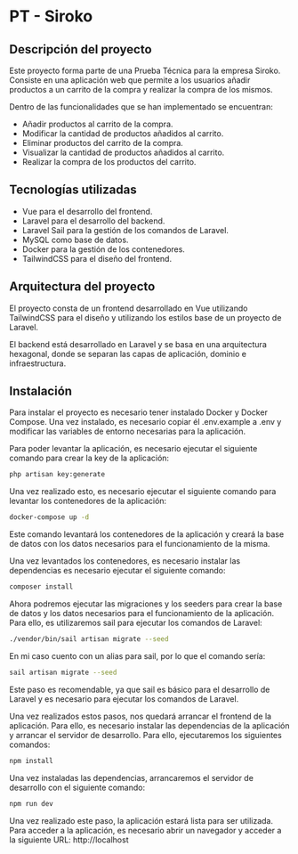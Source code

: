 # PT - Siroko

## Descripción del proyecto

Este proyecto forma parte de una Prueba Técnica para la empresa Siroko. Consiste en una aplicación web que permite a los
usuarios añadir productos a un carrito de la compra y realizar la compra de los mismos.

Dentro de las funcionalidades que se han implementado se encuentran:

- Añadir productos al carrito de la compra.
- Modificar la cantidad de productos añadidos al carrito.
- Eliminar productos del carrito de la compra.
- Visualizar la cantidad de productos añadidos al carrito.
- Realizar la compra de los productos del carrito.

## Tecnologías utilizadas

- Vue para el desarrollo del frontend.
- Laravel para el desarrollo del backend.
- Laravel Sail para la gestión de los comandos de Laravel.
- MySQL como base de datos.
- Docker para la gestión de los contenedores.
- TailwindCSS para el diseño del frontend.

## Arquitectura del proyecto

El proyecto consta de un frontend desarrollado en Vue utilizando TailwindCSS para el diseño y utilizando los estilos
base de un proyecto de Laravel.

El backend está desarrollado en Laravel y se basa en una arquitectura hexagonal, donde se separan las capas de
aplicación, dominio e infraestructura.

## Instalación

Para instalar el proyecto es necesario tener instalado Docker y Docker Compose. Una vez instalado, es necesario copiar
él .env.example a .env y modificar las variables de entorno necesarias para la aplicación.

Para poder levantar la aplicación, es necesario ejecutar el siguiente comando para crear la key de la aplicación:

```bash
php artisan key:generate
```

Una vez realizado esto, es necesario ejecutar el siguiente comando para levantar los contenedores de la aplicación:

```bash
docker-compose up -d
```

Este comando levantará los contenedores de la aplicación y creará la base de datos con los datos necesarios para el
funcionamiento de la misma.

Una vez levantados los contenedores, es necesario instalar las dependencias es necesario ejecutar el siguiente comando:

```bash
composer install
```

Ahora podremos ejecutar las migraciones y los seeders para crear la base de datos y
los datos necesarios para el funcionamiento de la aplicación. Para ello, es utilizaremos sail para ejecutar los comandos
de Laravel:

```bash
./vendor/bin/sail artisan migrate --seed
```

En mi caso cuento con un alias para sail, por lo que el comando sería:

```bash
sail artisan migrate --seed
```

Este paso es recomendable, ya que sail es básico para el desarrollo de Laravel y es necesario para ejecutar los comandos
de Laravel.

Una vez realizados estos pasos, nos quedará arrancar el frontend de la aplicación. Para ello, es necesario instalar las
dependencias de la aplicación y arrancar el servidor de desarrollo. Para ello, ejecutaremos los siguientes comandos:

```bash
npm install
```

Una vez instaladas las dependencias, arrancaremos el servidor de desarrollo con el siguiente comando:

```bash
npm run dev
```

Una vez realizado este paso, la aplicación estará lista para ser utilizada. Para acceder a la aplicación, es necesario
abrir un navegador y acceder a la siguiente URL: http://localhost

